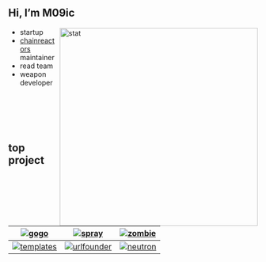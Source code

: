 ## Hi, I’m M09ic
<img src="https://github-readme-stats.vercel.app/api/?username=M09Ic&show_icons=true&hide=stars&hide_rank=true" alt="stat" align="right" width="400" height="auto" />

- startup
- [chainreactors](https://github.com/chainreactors) maintainer
- read team
- weapon developer


<br>
<br>
<br>
<br>

## top project

| [![gogo](https://github-readme-stats.vercel.app/api/pin/?username=chainreactors&repo=gogo)](https://github.com/chainreactors/gogo) | [![spray](https://github-readme-stats.vercel.app/api/pin/?username=chainreactors&repo=spray)](https://github.com/chainreactors/spray) | [![zombie](https://github-readme-stats.vercel.app/api/pin/?username=chainreactors&repo=zombie)](https://github.com/chainreactors/zombie) |
|:-----:|:-----:|:-----:|
| [![templates](https://github-readme-stats.vercel.app/api/pin/?username=chainreactors&repo=templates)](https://github.com/chainreactors/templates) | [![urlfounder](https://github-readme-stats.vercel.app/api/pin/?username=chainreactors&repo=urlfounder)](https://github.com/chainreactors/words) | [![neutron](https://github-readme-stats.vercel.app/api/pin/?username=chainreactors&repo=neutron)](https://github.com/chainreactors/neutron) |


